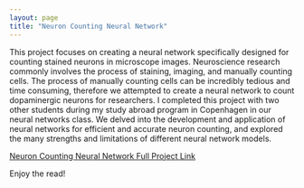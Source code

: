 ```yaml
---
layout: page
title: "Neuron Counting Neural Network"
---
```


This project focuses on creating a neural network specifically designed for counting stained neurons in microscope images. Neuroscience research commonly involves the process of staining, imaging, and manually counting cells. The process of manually counting cells can be incredibly tedious and time consuming, therefore we attempted to create a neural network to count dopaminergic neurons for researchers. I completed this project with two other students during my study abroad program in Copenhagen in our neural networks class. We delved into the development and application of neural networks for efficient and accurate neuron counting, and explored the many strengths and limitations of different neural network models.

[Neuron Counting Neural Network Full Project Link](https://medium.com/@jgb2162/neuron-counting-neural-network-c2340391d756)

Enjoy the read!
